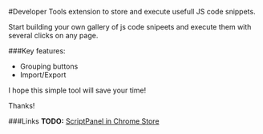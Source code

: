 
#Developer Tools extension to store and execute usefull JS code snippets.

Start building your own gallery of js code snipeets and execute them with several clicks on any page.

###Key features:
* Grouping buttons
* Import/Export

I hope this simple tool will save your time!

Thanks!

###Links
**TODO:** [ScriptPanel in Chrome Store](https://chrome.google.com/webstore/detail/spush/bdeilgnnljmooaheogonhpggepnhhlhf)
